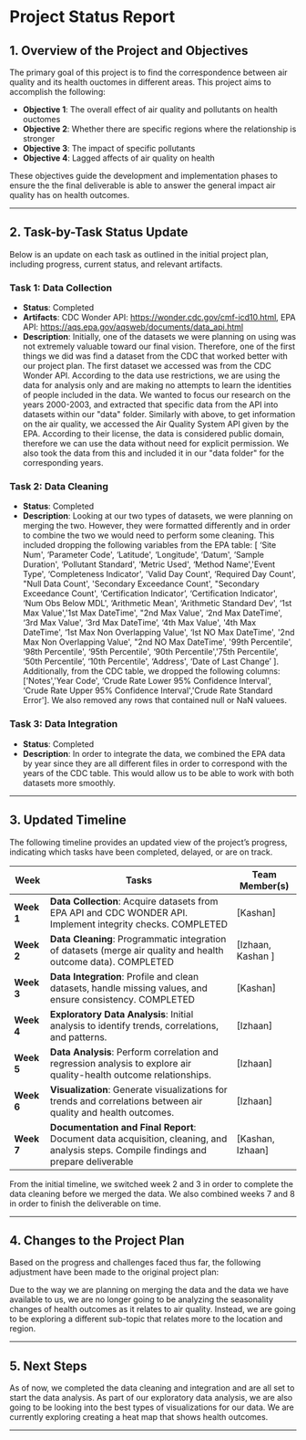
# Project Status Report

## 1. Overview of the Project and Objectives
The primary goal of this project is to find the correspondence between air quality and its health ouctomes in different areas. This project aims to accomplish the following:
- **Objective 1**: The overall effect of air quality and pollutants on health ouctomes
- **Objective 2**: Whether there are specific regions where the relationship is stronger
- **Objective 3**: The impact of specific pollutants
- **Objective 4**: Lagged affects of air quality on health

These objectives guide the development and implementation phases to ensure the the final deliverable is able to answer the general impact air quality has on health outcomes.

---

## 2. Task-by-Task Status Update
Below is an update on each task as outlined in the initial project plan, including progress, current status, and relevant artifacts.

### Task 1: Data Collection
- **Status**: Completed
- **Artifacts**: CDC Wonder API: https://wonder.cdc.gov/cmf-icd10.html, EPA API: https://aqs.epa.gov/aqsweb/documents/data_api.html
- **Description**: Initially, one of the datasets we were planning on using was not extremely valuable toward our final vision. Therefore, one of the first things we did was find a dataset from the CDC that worked better with our project plan. The first dataset we accessed was from the CDC Wonder API. According to the data use restrictions, we are using the data for analysis only and are making no attempts to learn the identities of people included in the data. We wanted to focus our research on the years 2000-2003, and extracted that specific data from the API into datasets within our "data" folder. Similarly with above, to get information on the air quality, we accessed the Air Quality System API given by the EPA. According to their license, the data is considered public domain, therefore we can use the data without need for explicit permission. We also took the data from this and included it in our "data folder" for the corresponding years.

### Task 2: Data Cleaning
- **Status**: Completed
- **Description**: Looking at our two types of datasets, we were planning on merging the two. However, they were formatted differently and in order to combine the two we would need to perform some cleaning. This included dropping the following variables from the EPA table: [ ‘Site Num', ‘Parameter Code', ‘Latitude', ‘Longitude', ‘Datum', ‘Sample Duration',
‘Pollutant Standard', ‘Metric Used', ‘Method Name','Event Type',
‘Completeness Indicator', 'Valid Day Count', ‘Required Day Count',
"Null Data Count', 'Secondary Exceedance Count',
"Secondary Exceedance Count', ‘Certification Indicator’,
‘Certification Indicator', ‘Num Obs Below MDL',
‘Arithmetic Mean', ‘Arithmetic Standard Dev', ‘1st Max Value','1st Max DateTime',
"2nd Max Value', ‘2nd Max DateTime', ‘3rd Max Value', ‘3rd Max DateTime’,
‘4th Max Value', '4th Max DateTime', ‘1st Max Non Overlapping Value',
‘Ist NO Max DateTime', '2nd Max Non Overlapping Value',
"2nd NO Max DateTime', '99th Percentile', ‘98th Percentile', ‘95th Percentile',
‘90th Percentile','75th Percentile’, ‘50th Percentile’, ‘10th Percentile',
‘Address', ‘Date of Last Change’ ]. Additionally, from the CDC table, we dropped the following columns: ['Notes','Year Code', ‘Crude Rate Lower 95% Confidence Interval',
‘Crude Rate Upper 95% Confidence Interval','Crude Rate Standard Error']. We also removed any rows that contained null or NaN valuees.

### Task 3: Data Integration
- **Status**: Completed
- **Description**: In order to integrate the data, we combined the EPA data by year since they are all different files in order to correspond with the years of the CDC table. This would allow us to be able to work with both datasets more smoothly.

---

## 3. Updated Timeline

The following timeline provides an updated view of the project’s progress, indicating which tasks have been completed, delayed, or are on track.

 **Week**       | **Tasks**                                                                                                           | **Team Member(s)**       |
|----------------|---------------------------------------------------------------------------------------------------------------------|--------------------------|
| **Week 1**     | **Data Collection**: Acquire datasets from EPA API and CDC WONDER API. Implement integrity checks. COMPLETED                 | [Kashan]                 |
| **Week 2**     | **Data Cleaning**: Programmatic integration of datasets (merge air quality and health outcome data). COMPLETED             | [Izhaan, Kashan ]        |
| **Week 3**     | **Data Integration**: Profile and clean datasets, handle missing values, and ensure consistency. COMPLETED                       | [Kashan]                 |
| **Week 4**     | **Exploratory Data Analysis**: Initial analysis to identify trends, correlations, and patterns.                     | [Izhaan]                 |
| **Week 5**     | **Data Analysis**: Perform correlation and regression analysis to explore air quality-health outcome relationships. | [Izhaan]                 |
| **Week 6**     | **Visualization**: Generate visualizations for trends and correlations between air quality and health outcomes.     | [Izhaan]                 |
| **Week 7**     | **Documentation and Final Report**: Document data acquisition, cleaning, and analysis steps. Compile findings and prepare deliverable   | [Kashan, Izhaan]         |


From the initial timeline, we switched week 2 and 3 in order to complete the data cleaning before we merged the data. We also combined weeks 7 and 8 in order to finish the deliverable on time.

---

## 4. Changes to the Project Plan

Based on the progress and challenges faced thus far, the following adjustment have been made to the original project plan:

Due to the way we are planning on merging the data and the data we have available to us, we are no longer going to be analyzing the seasonality changes of health outcomes as it relates to air quality. Instead, we are going to be exploring a different sub-topic that relates more to the location and region.

---

## 5. Next Steps

As of now, we completed the data cleaning and integration and are all set to start the data analysis. As part of our exploratory data analysis, we are also going to be looking into the best types of visualizations for our data. We are currently exploring creating a heat map that shows health outcomes.

---
